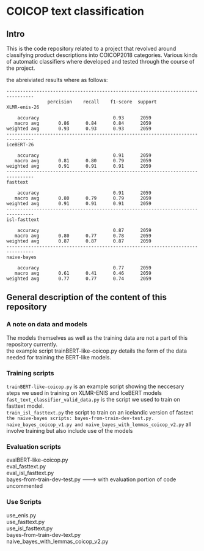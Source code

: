 # COICOP text classification

## Intro

This is the code repository related to a project that revolved around classifying product descriptions into COICOP2018 categories. Various kinds of automatic classifiers where developed and tested through the course of the project.

the abreiviated results where as follows:
```
--------------------------------------------------------------------------------
               percision    recall    f1-score  support
XLMR-enis-26

    accuracy                           0.93      2059
   macro avg       0.86      0.84      0.84      2059
weighted avg       0.93      0.93      0.93      2059
--------------------------------------------------------------------------------
iceBERT-26

    accuracy                           0.91      2059
   macro avg       0.81      0.80      0.79      2059
weighted avg       0.91      0.91      0.91      2059
--------------------------------------------------------------------------------
fasttext

    accuracy                           0.91      2059
   macro avg       0.80      0.79      0.79      2059
weighted avg       0.91      0.91      0.91      2059
--------------------------------------------------------------------------------
isl-fasttext

    accuracy                           0.87      2059
   macro avg       0.80      0.77      0.78      2059
weighted avg       0.87      0.87      0.87      2059
--------------------------------------------------------------------------------
naive-bayes

    accuracy                           0.77      2059
   macro avg       0.61      0.41      0.46      2059
weighted avg       0.77      0.77      0.74      2059
```

## General description of the content of this repository

### A note on data and models
The models themselves as well as the training data are not a part of this repository currently.\
the example script trainBERT-like-coicop.py details the form of the data needed for training the
BERT-like models.

### Training scripts

```trainBERT-like-coicop.py``` is an example script showing the neccesary steps we used in training on XLMR-ENIS and IceBERT models\
```fast_text_classifier_valid_data.py``` is the script we used to train on fasttext model.\
```train_isl_fasttext.py``` the script to train on an icelandic version of fastext\
```the naive-bayes scripts: bayes-from-train-dev-test.py. naive_bayes_coicop_v1.py and naive_bayes_with_lemmas_coicop_v2.py``` all involve training but also include use of the models


### Evaluation scripts
evalBERT-like-coicop.py\
eval_fasttext.py\
eval_isl_fasttext.py\
bayes-from-train-dev-test.py ---> with evaluation portion of code uncommented

### Use Scripts
use_enis.py\
use_fasttext.py\
use_isl_fasttext.py\
bayes-from-train-dev-text.py\
naive_bayes_with_lemmas_coicop_v2.py
